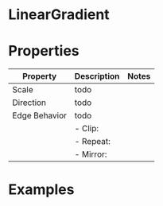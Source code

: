 # LinearGradient


# Properties


| Property | Description | Notes | 
| -------- | ----------- | ----- |
| Scale | todo | |
| Direction | todo | |
| Edge Behavior | todo | |
| | - Clip: <desc> | |
| | - Repeat: <desc> | |
| | - Mirror: <desc> | |




# Examples
